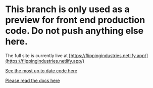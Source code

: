 # **This branch is only used as a preview for front end production code.** **Do not push anything else here.**

The full site is currently live at [https://flippingindustries.netlify.app/](https://flippingindustries.netlify.app/)

[See the most up to date code here](https://github.com/JCS-Computer-Science/project-module-1-project-flip/tree/STAGING)

[Please read the docs here](https://github.com/JCS-Computer-Science/project-module-1-project-flip/tree/main/Docs)

